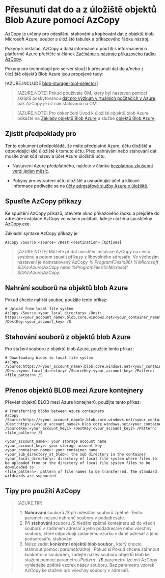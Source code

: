<properties
    pageTitle="Přesunutí dat do a z úložiště objektů Blob Azure pomocí AzCopy | Microsoft Azure"
    description="Přesunutí dat do a z úložiště objektů Blob Azure pomocí AzCopy"
    services="machine-learning,storage"
    documentationCenter=""
    authors="bradsev"
    manager="jhubbard"
    editor="cgronlun" />

<tags
    ms.service="machine-learning"
    ms.workload="data-services"
    ms.tgt_pltfrm="na"
    ms.devlang="na"
    ms.topic="article"
    ms.date="09/14/2016"
    ms.author="bradsev" />

# <a name="move-data-to-and-from-azure-blob-storage-using-azcopy"></a>Přesunutí dat do a z úložiště objektů Blob Azure pomocí AzCopy

AzCopy je určený pro odesílání, stahování a kopírování dat z objektů blob Microsoft Azure, soubor a úložiště tabulek a příkazového řádku nástroj.

Pokyny k instalaci AzCopy a další informace o použití s informacemi o platformě Azure přečtěte si článek [Začínáme s nástroje příkazového řádku AzCopy](../storage/storage-use-azcopy.md).

Pokyny pro technologií pro server slouží k přesunutí dat do a/nebo z úložiště objektů Blob Azure jsou propojené tady:

[AZURE.INCLUDE [blob-storage-tool-selector](../../includes/machine-learning-blob-storage-tool-selector.md)]


> [AZURE.NOTE] Pokud používáte OM, který byl nastaven pomocí skriptů poskytovanou [dat pro výzkum virtuálních počítačích v Azure](machine-learning-data-science-virtual-machines.md), pak AzCopy je už nainstalovaná na OM.

> [AZURE.NOTE] Pro dokončení Úvod k úložišti objektů blob Azure odkažte na [Základy objektů Blob Azure](../storage/storage-dotnet-how-to-use-blobs.md) a službě [objektů Blob Azure](https://msdn.microsoft.com/library/azure/dd179376.aspx).


## <a name="prerequisites"></a>Zjistit předpoklady pro

Tento dokument předpokládá, že máte předplatné Azure, účtu úložiště a odpovídající klíč úložiště k tomuto účtu. Před nahrávání nebo stahování dat, musíte znát kód název a účet Azure úložiště účtu.

- Nastavení Azure předplatného, najdete v článku [bezplatnou zkušební verzi jeden měsíc](https://azure.microsoft.com/pricing/free-trial/).

- Pokyny pro vytvoření účtu úložiště a usnadňující účet a klíčové informace podívejte se na [účty adresářové služby Azure o úložiště](../storage/storage-create-storage-account.md).


## <a name="run-azcopy-commands"></a>Spusťte AzCopy příkazy

Ke spuštění AzCopy příkazů, otevřete okno příkazového řádku a přejděte do adresáře instalace AzCopy ve vašem počítači, kde je uložena spustitelný AzCopy.exe. 

Základní syntaxe AzCopy příkazy je:

    AzCopy /Source:<source> /Dest:<destination> [Options]

>[AZURE.NOTE] Můžete přidat umístění instalace AzCopy na cestu systému a potom spustit příkazy z libovolného adresáře. Ve výchozím nastavení je nainstalovaný AzCopy *% ProgramFiles(x86) %\Microsoft SDKs\Azure\AzCopy* nebo *%ProgramFiles%\Microsoft SDKs\Azure\AzCopy*.

## <a name="upload-files-to-an-azure-blob"></a>Nahrání souborů na objektů blob Azure

Pokud chcete nahrát soubor, použijte tento příkaz:

    # Upload from local file system
    AzCopy /Source:<your_local_directory> /Dest: https://<your_account_name>.blob.core.windows.net/<your_container_name> /DestKey:<your_account_key> /S


## <a name="download-files-from-an-azure-blob"></a>Stahování souborů z objektů blob Azure

Pro stažení souboru z objektů blob Azure, použijte tento příkaz:

    # Downloading blobs to local file system
    AzCopy /Source:https://<your_account_name>.blob.core.windows.net/<your_container_name>/<your_sub_directory_at_blob>  /Dest:<your_local_directory> /SourceKey:<your_account_key> /Pattern:<file_pattern> /S


## <a name="transfer-blobs-between-azure-containers"></a>Přenos objektů BLOB mezi Azure kontejnery

Převést objektů BLOB mezi Azure kontejnerů, použijte tento příkaz:

    # Transferring blobs between Azure containers
    AzCopy /Source:https://<your_account_name1>.blob.core.windows.net/<your_container_name1>/<your_sub_directory_at_blob1> /Dest:https://<your_account_name2>.blob.core.windows.net/<your_container_name2>/<your_sub_directory_at_blob2> /SourceKey:<your_account_key1> /DestKey:<your_account_key2> /Pattern:<file_pattern> /S

    <your_account_name>: your storage account name
    <your_account_key>: your storage account key
    <your_container_name>: your container name
    <your_sub_directory_at_blob>: the sub directory in the container
    <your_local_directory>: directory of local file system where files to be uploaded from or the directory of local file system files to be downloaded to
    <file_pattern>: pattern of file names to be transferred. The standard wildcards are supported


## <a name="tips-for-using-azcopy"></a>Tipy pro použití AzCopy

> [AZURE.TIP]   
> 1. **Nahrávání** souborů */S* při odesílání souborů zpětně. Tento parametr nejsou nahrané soubory v podadresáře.  
> 2. Při **stahování** souboru */S* hledání zpětně kontejneru až do všech souborů v zadaném adresář a jeho podadresáře nebo všechny soubory, které odpovídají zadanému vzorku v dané adresář a jeho podadresáře, stahování.  
> 3.  Nelze zadat **konkrétní objektů blob soubor** , který chcete stáhnout pomocí *parametr/zdroj* . Pokud si Pokud chcete stáhnout konkrétním souborem, zadejte název souboru objektů blob ke stažení pomocí parametru */Pattern* . **/S** parametru lze mít AzCopy vyhledejte zpětně vzorek název souboru. Bez parametru vzorek AzCopy ke stažení pro všechny soubory v adresáři.
